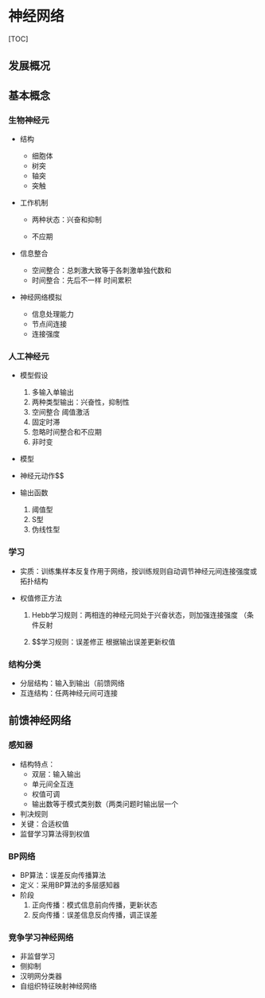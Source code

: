 # 神经网络

[TOC]

## 发展概况



## 基本概念

### 生物神经元

- 结构

  - 细胞体
  - 树突
  - 轴突
  - 突触

- 工作机制

  - 两种状态：兴奋和抑制

  - 不应期

- 信息整合

  - 空间整合：总刺激大致等于各刺激单独代数和
  - 时间整合：先后不一样 时间累积

- 神经网络模拟

  - 信息处理能力
  - 节点间连接
  - 连接强度

### 人工神经元

- 模型假设
  1. 多输入单输出
  2. 两种类型输出：兴奋性，抑制性
  3. 空间整合 阈值激活 
  4. 固定时滞
  5. 忽略时间整合和不应期
  6. 非时变
- 模型

- 神经元动作$$
- 输出函数
  1. 阈值型
  2. S型
  3. 伪线性型

### 学习

- 实质：训练集样本反复作用于网络，按训练规则自动调节神经元间连接强度或拓扑结构

- 权值修正方法

  1. Hebb学习规则：两相连的神经元同处于兴奋状态，则加强连接强度 （条件反射

     $$$$

  2. $$学习规则：误差修正 根据输出误差更新权值

     $$$$

### 结构分类

- 分层结构：输入到输出（前馈网络
- 互连结构：任两神经元间可连接

## 前馈神经网络

### 感知器

- 结构特点：
  - 双层：输入输出
  - 单元间全互连
  - 权值可调
  - 输出数等于模式类别数（两类问题时输出层一个
- 判决规则
- 关键：合适权值
- 监督学习算法得到权值 

### BP网络

- BP算法：误差反向传播算法
- 定义：采用BP算法的多层感知器
- 阶段
  1. 正向传播：模式信息前向传播，更新状态
  2. 反向传播：误差信息反向传播，调正误差

### 竞争学习神经网络

- 非监督学习
- 侧抑制
- 汉明网分类器
- 自组织特征映射神经网络